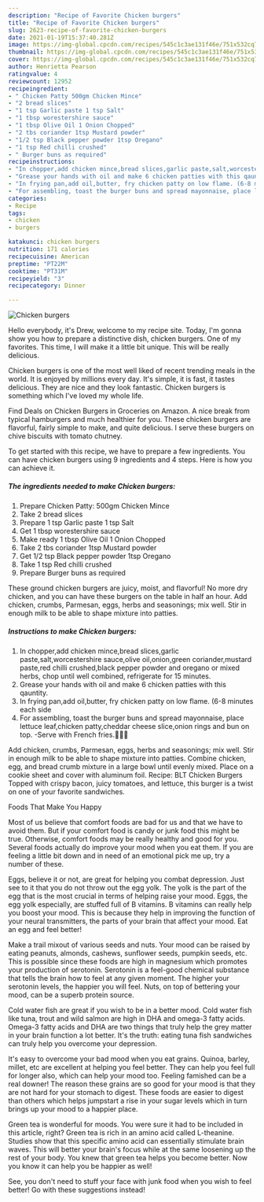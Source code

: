 ```yaml
---
description: "Recipe of Favorite Chicken burgers"
title: "Recipe of Favorite Chicken burgers"
slug: 2623-recipe-of-favorite-chicken-burgers
date: 2021-01-19T15:37:40.281Z
image: https://img-global.cpcdn.com/recipes/545c1c3ae131f46e/751x532cq70/chicken-burgers-recipe-main-photo.jpg
thumbnail: https://img-global.cpcdn.com/recipes/545c1c3ae131f46e/751x532cq70/chicken-burgers-recipe-main-photo.jpg
cover: https://img-global.cpcdn.com/recipes/545c1c3ae131f46e/751x532cq70/chicken-burgers-recipe-main-photo.jpg
author: Henrietta Pearson
ratingvalue: 4
reviewcount: 12952
recipeingredient:
- " Chicken Patty 500gm Chicken Mince"
- "2 bread slices"
- "1 tsp Garlic paste 1 tsp Salt"
- "1 tbsp worestershire sauce"
- "1 tbsp Olive Oil 1 Onion Chopped"
- "2 tbs coriander 1tsp Mustard powder"
- "1/2 tsp Black pepper powder 1tsp Oregano"
- "1 tsp Red chilli crushed"
- " Burger buns as required"
recipeinstructions:
- "In chopper,add chicken mince,bread slices,garlic paste,salt,worcestershire sauce,olive oil,onion,green coriander,mustard paste,red chilli crushed,black pepper powder and oregano or mixed herbs, chop until well combined, refrigerate for 15 minutes."
- "Grease your hands with oil and make 6 chicken patties with this qauntity."
- "In frying pan,add oil,butter, fry chicken patty on low flame. (6-8 minutes each side"
- "For assembling, toast the burger buns and spread mayonnaise, place lettuce leaf,chicken patty,cheddar cheese slice,onion rings and bun on top. -Serve with French fries.👩‍🍳😊"
categories:
- Recipe
tags:
- chicken
- burgers

katakunci: chicken burgers 
nutrition: 171 calories
recipecuisine: American
preptime: "PT22M"
cooktime: "PT31M"
recipeyield: "3"
recipecategory: Dinner

---
```



![Chicken burgers](https://img-global.cpcdn.com/recipes/545c1c3ae131f46e/751x532cq70/chicken-burgers-recipe-main-photo.jpg)

Hello everybody, it's Drew, welcome to my recipe site. Today, I'm gonna show you how to prepare a distinctive dish, chicken burgers. One of my favorites. This time, I will make it a little bit unique. This will be really delicious.

Chicken burgers is one of the most well liked of recent trending meals in the world. It is enjoyed by millions every day. It's simple, it is fast, it tastes delicious. They are nice and they look fantastic. Chicken burgers is something which I've loved my whole life.

Find Deals on Chicken Burgers in Groceries on Amazon. A nice break from typical hamburgers and much healthier for you. These chicken burgers are flavorful, fairly simple to make, and quite delicious. I serve these burgers on chive biscuits with tomato chutney.


To get started with this recipe, we have to prepare a few ingredients. You can have chicken burgers using 9 ingredients and 4 steps. Here is how you can achieve it.

<!--inarticleads1-->

##### The ingredients needed to make Chicken burgers:

1. Prepare  Chicken Patty: 500gm Chicken Mince
1. Take 2 bread slices
1. Prepare 1 tsp Garlic paste 1 tsp Salt
1. Get 1 tbsp worestershire sauce
1. Make ready 1 tbsp Olive Oil 1 Onion Chopped
1. Take 2 tbs coriander 1tsp Mustard powder
1. Get 1/2 tsp Black pepper powder 1tsp Oregano
1. Take 1 tsp Red chilli crushed
1. Prepare  Burger buns as required


These ground chicken burgers are juicy, moist, and flavorful! No more dry chicken, and you can have these burgers on the table in half an hour. Add chicken, crumbs, Parmesan, eggs, herbs and seasonings; mix well. Stir in enough milk to be able to shape mixture into patties. 

<!--inarticleads2-->

##### Instructions to make Chicken burgers:

1. In chopper,add chicken mince,bread slices,garlic paste,salt,worcestershire sauce,olive oil,onion,green coriander,mustard paste,red chilli crushed,black pepper powder and oregano or mixed herbs, chop until well combined, refrigerate for 15 minutes.
1. Grease your hands with oil and make 6 chicken patties with this qauntity.
1. In frying pan,add oil,butter, fry chicken patty on low flame. (6-8 minutes each side
1. For assembling, toast the burger buns and spread mayonnaise, place lettuce leaf,chicken patty,cheddar cheese slice,onion rings and bun on top. -Serve with French fries.👩‍🍳😊


Add chicken, crumbs, Parmesan, eggs, herbs and seasonings; mix well. Stir in enough milk to be able to shape mixture into patties. Combine chicken, egg, and bread crumb mixture in a large bowl until evenly mixed. Place on a cookie sheet and cover with aluminum foil. Recipe: BLT Chicken Burgers Topped with crispy bacon, juicy tomatoes, and lettuce, this burger is a twist on one of your favorite sandwiches. 

Foods That Make You Happy


Most of us believe that comfort foods are bad for us and that we have to avoid them. But if your comfort food is candy or junk food this might be true. Otherwise, comfort foods may be really healthy and good for you. Several foods actually do improve your mood when you eat them. If you are feeling a little bit down and in need of an emotional pick me up, try a number of these.

Eggs, believe it or not, are great for helping you combat depression. Just see to it that you do not throw out the egg yolk. The yolk is the part of the egg that is the most crucial in terms of helping raise your mood. Eggs, the egg yolk especially, are stuffed full of B vitamins. B vitamins can really help you boost your mood. This is because they help in improving the function of your neural transmitters, the parts of your brain that affect your mood. Eat an egg and feel better!

Make a trail mixout of various seeds and nuts. Your mood can be raised by eating peanuts, almonds, cashews, sunflower seeds, pumpkin seeds, etc. This is possible since these foods are high in magnesium which promotes your production of serotonin. Serotonin is a feel-good chemical substance that tells the brain how to feel at any given moment. The higher your serotonin levels, the happier you will feel. Nuts, on top of bettering your mood, can be a superb protein source.

Cold water fish are great if you wish to be in a better mood. Cold water fish like tuna, trout and wild salmon are high in DHA and omega-3 fatty acids. Omega-3 fatty acids and DHA are two things that truly help the grey matter in your brain function a lot better. It's the truth: eating tuna fish sandwiches can truly help you overcome your depression. 

It's easy to overcome your bad mood when you eat grains. Quinoa, barley, millet, etc are excellent at helping you feel better. They can help you feel full for longer also, which can help your mood too. Feeling famished can be a real downer! The reason these grains are so good for your mood is that they are not hard for your stomach to digest. These foods are easier to digest than others which helps jumpstart a rise in your sugar levels which in turn brings up your mood to a happier place.

Green tea is wonderful for moods. You were sure it had to be included in this article, right? Green tea is rich in an amino acid called L-theanine. Studies show that this specific amino acid can essentially stimulate brain waves. This will better your brain's focus while at the same loosening up the rest of your body. You knew that green tea helps you become better. Now you know it can help you be happier as well!

See, you don't need to stuff your face with junk food when you wish to feel better! Go  with  these suggestions  instead!

